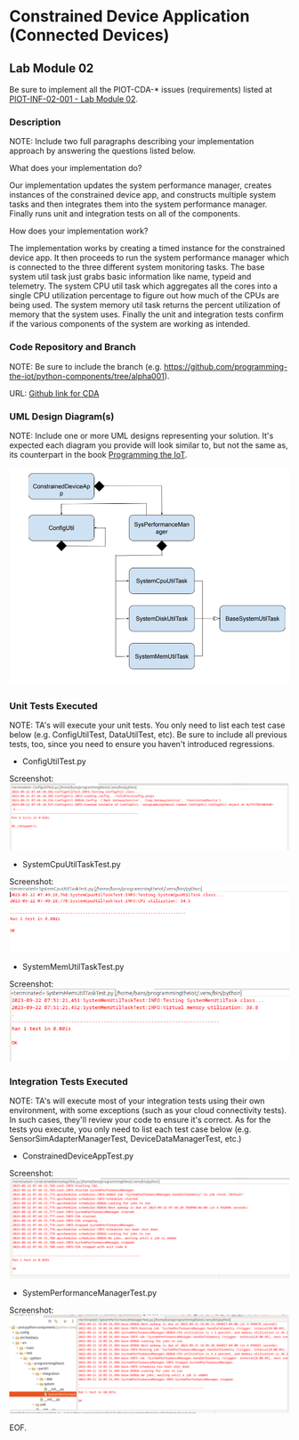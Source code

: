 # Constrained Device Application (Connected Devices)

## Lab Module 02

Be sure to implement all the PIOT-CDA-* issues (requirements) listed at [PIOT-INF-02-001 - Lab Module 02](https://github.com/orgs/programming-the-iot/projects/1#column-9974938).

### Description

NOTE: Include two full paragraphs describing your implementation approach by answering the questions listed below.

What does your implementation do? 

Our implementation updates the system performance manager, creates instances of the constrained device app, and constructs multiple system tasks and then integrates them into the system performance manager. Finally runs unit and integration tests on all of the components.

How does your implementation work?

The implementation works by creating a timed instance for the constrained device app. It then proceeds to run the system performance manager which is connected to the three different system monitoring tasks. The base system util task just grabs basic information like name, typeid and telemetry. The system CPU util task which aggregates all the cores into a single CPU utilization percentage to figure out how much of the CPUs are being used. The system memory util task returns the percent utilization of memory that the system uses. Finally the unit and integration tests confirm if the various components of the system are working as intended.

### Code Repository and Branch

NOTE: Be sure to include the branch (e.g. https://github.com/programming-the-iot/python-components/tree/alpha001).

URL: [Github link for CDA](https://github.com/BanSuth/piot-python-components/tree/labmodule02)

### UML Design Diagram(s)

NOTE: Include one or more UML designs representing your solution. It's expected each
diagram you provide will look similar to, but not the same as, its counterpart in the
book [Programming the IoT](https://learning.oreilly.com/library/view/programming-the-internet/9781492081401/).

![CDA Image](Images/CDA/CDA_DIAGRAM.png)

### Unit Tests Executed

NOTE: TA's will execute your unit tests. You only need to list each test case below
(e.g. ConfigUtilTest, DataUtilTest, etc). Be sure to include all previous tests, too,
since you need to ensure you haven't introduced regressions.

- ConfigUtilTest.py

Screenshot:
![ConfigUtilTest](Images/CDA/ConfigUtilTest_PYTHON_UNIT.png)

- SystemCpuUtilTaskTest.py

Screenshot:
![SystemCpuUtilTaskTest](Images/CDA/SystemCpuUtilTaskTest_PYTHON_UNIT.png)

- SystemMemUtilTaskTest.py
  
Screenshot:
![SystemMemUtilTaskTest](Images/CDA/SystemMemUtilTaskTest_PYTHON_UNIT.png)

### Integration Tests Executed

NOTE: TA's will execute most of your integration tests using their own environment, with
some exceptions (such as your cloud connectivity tests). In such cases, they'll review
your code to ensure it's correct. As for the tests you execute, you only need to list each
test case below (e.g. SensorSimAdapterManagerTest, DeviceDataManagerTest, etc.)

- ConstrainedDeviceAppTest.py

Screenshot:
![ConstrainedDeviceAppTest](Images/CDA/ConstrainedDeviceAppTest_PYTHON_INT.png)

- SystemPerformanceManagerTest.py

Screenshot:
![SystemPerformanceManagerTest](Images/CDA/SystemPerformanceManagerTest_PYTHON.png)

EOF.

